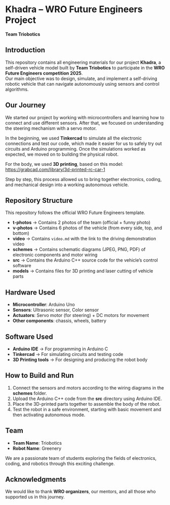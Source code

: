 # Khadra – WRO Future Engineers Project  
**Team Triobotics**

## Introduction  
This repository contains all engineering materials for our project **Khadra**, a self-driven vehicle model built by **Team Triobotics** to participate in the **WRO Future Engineers competition 2025**.  
Our main objective was to design, simulate, and implement a self-driving robotic vehicle that can navigate autonomously using sensors and control algorithms.

## Our Journey  
We started our project by working with microcontrollers and learning how to connect and use different sensors. After that, we focused on understanding the steering mechanism with a servo motor.  

In the beginning, we used **Tinkercad** to simulate all the electronic connections and test our code, which made it easier for us to safely try out circuits and Arduino programming. Once the simulations worked as expected, we moved on to building the physical robot.  

For the body, we used **3D printing**, based on this model:  
https://grabcad.com/library/3d-printed-rc-car-1  

Step by step, this process allowed us to bring together electronics, coding, and mechanical design into a working autonomous vehicle.


## Repository Structure  
This repository follows the official WRO Future Engineers template.  

- **t-photos** → Contains 2 photos of the team (official + funny photo)  
- **v-photos** → Contains 6 photos of the vehicle (from every side, top, and bottom)  
- **video** → Contains `video.md` with the link to the driving demonstration video  
- **schemes** → Contains schematic diagrams (JPEG, PNG, PDF) of electronic components and motor wiring  
- **src** → Contains the Arduino C++ source code for the vehicle’s control software  
- **models** → Contains files for 3D printing and laser cutting of vehicle parts  


## Hardware Used  
- **Microcontroller**: Arduino Uno  
- **Sensors**: Ultrasonic sensor, Color sensor  
- **Actuators**: Servo motor (for steering) + DC motors for movement  
- **Other components**: chassis, wheels, battery   

## Software Used  
- **Arduino IDE** → For programming in Arduino C 
- **Tinkercad** → For simulating circuits and testing code  
- **3D Printing tools** → For designing and producing the robot body  

## How to Build and Run  
1. Connect the sensors and motors according to the wiring diagrams in the **schemes** folder.  
2. Upload the Arduino C++ code from the **src** directory using Arduino IDE.  
3. Place the 3D-printed parts together to assemble the body of the robot.  
4. Test the robot in a safe environment, starting with basic movement and then activating autonomous mode.  

## Team  
- **Team Name**: Triobotics  
- **Robot Name**: Greenery  

We are a passionate team of students exploring the fields of electronics, coding, and robotics through this exciting challenge.  

## Acknowledgments  
We would like to thank **WRO organizers**, our mentors, and all those who supported us in this journey.  
